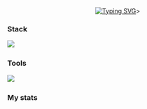 <div id="greet" align="center">
    <a href="https://git.io/typing-svg"><img src="https://readme-typing-svg.demolab.com?font=Fira+Code&duration=2000&color=2CF74B&background=000000&center=true&vCenter=true&multiline=true&random=false&width=500&height=100&lines=++Hi+there+%F0%9F%91%8B%2C+;I'm+yanecoder" alt="Typing SVG" /></a>>
</div>

### Stack
<img src="https://skillicons.dev/icons?i=py,sklearn,cpp,linux,git,docker,bash,html,css,js,flask,tailwind,sqlite,bots"/>&nbsp;

### Tools
<img src="https://skillicons.dev/icons?i=vscode,visualstudio,pycharm,github,figma,ps,windows,gmail,discord,rs"/>&nbsp;

### My stats
<div id="stat" align="center">
    <img src="https://github-profile-summary-cards.vercel.app/api/cards/profile-details?username=yanecoder&theme=2077" alt=""/>
    <img src="https://github-profile-summary-cards.vercel.app/api/cards/most-commit-language?username=yanecoder&theme=2077" alt=""/>
    <img src="https://github-readme-stats.vercel.app/api?username=yanecoder&show_icons=true&theme=tokyonight" alt=""/>
</div>


